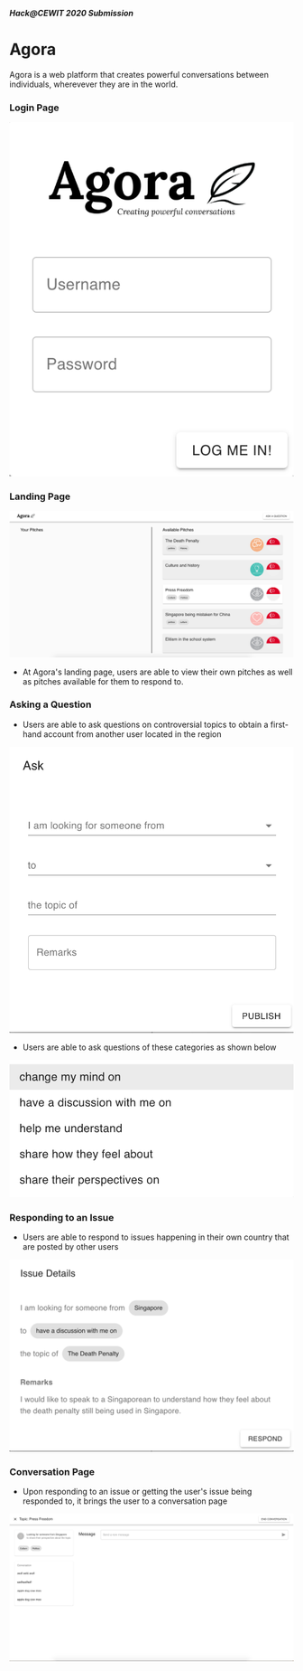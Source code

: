 ***Hack@CEWIT 2020 Submission***

# **Agora**

Agora is a web platform that creates powerful conversations between individuals, wherevever they are in the world. 



### **Login Page**
![Agora_Login_Page](src/assets/Login_Page.png) 


### **Landing Page**
![Agora Landing Page](src/assets/Agora_Landing_Page.png)

- At Agora's landing page, users are able to view their own pitches as well as pitches available for them to respond to.

### **Asking a Question**

- Users are able to ask questions on controversial topics to obtain a first-hand account from another user located in the region

![Agora_Asking_A_Question](src/assets/Asking_A_Question.png)

- Users are able to ask questions of these categories as shown below

![Agora_Asking_A_Question](src/assets/Categories_Of_Questions.png)



### **Responding to an Issue**

- Users are able to respond to issues happening in their own country that are posted by other users

![Agora_Responding_to_Issue](src/assets/Respond_to_an_issue.png)

### **Conversation Page**
- Upon responding to an issue or getting the user's issue being responded to, it brings the user to a conversation page

![Agora_Responding_to_Issue](src/assets/Agora_Conversation_Page.png)
